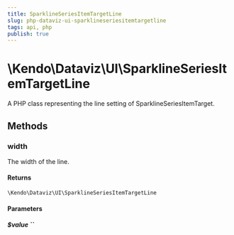 ```yaml
---
title: SparklineSeriesItemTargetLine
slug: php-dataviz-ui-sparklineseriesitemtargetline
tags: api, php
publish: true
---
```


# \Kendo\Dataviz\UI\SparklineSeriesItemTargetLine

A PHP class representing the line setting of SparklineSeriesItemTarget.


## Methods

### width
The width of the line.

#### Returns
`\Kendo\Dataviz\UI\SparklineSeriesItemTargetLine`

#### Parameters

##### $value ``



